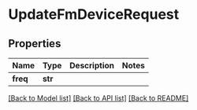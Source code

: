 # UpdateFmDeviceRequest

## Properties
Name | Type | Description | Notes
------------ | ------------- | ------------- | -------------
**freq** | **str** |  | 

[[Back to Model list]](../README.md#documentation-for-models) [[Back to API list]](../README.md#documentation-for-api-endpoints) [[Back to README]](../README.md)


